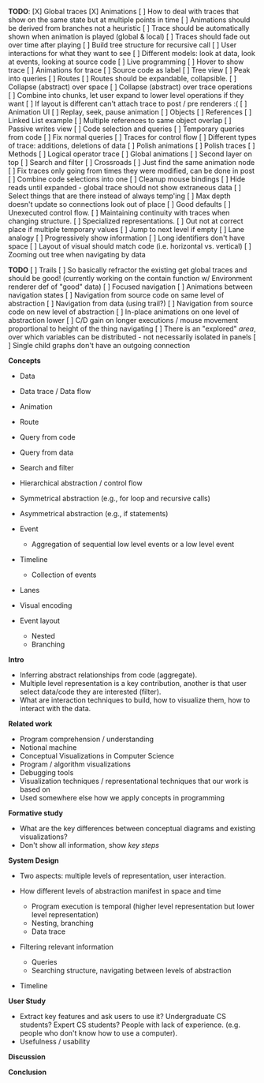 **TODO**:
[X] Global traces
[X] Animations
[ ] How to deal with traces that show on the same state but at multiple points in time
[ ] Animations should be derived from branches not a heuristic
[ ] Trace should be automatically shown when animation is played (global & local)
[ ] Traces should fade out over time after playing
[ ] Build tree structure for recursive call
[ ] User interactions for what they want to see
[ ] Different models: look at data, look at events, looking at source code
[ ] Live programming
[ ] Hover to show trace
[ ] Animations for trace
[ ] Source code as label
[ ] Tree view
[ ] Peak into queries
[ ] Routes
[ ] Routes should be expandable, collapsible.
[ ] Collapse (abstract) over space
[ ] Collapse (abstract) over trace operations
[ ] Combine into chunks, let user expand to lower level operations if they want
[ ] If layout is different can't attach trace to post / pre renderers :(
[ ] Animation UI
[ ] Replay, seek, pause animation
[ ] Objects
[ ] References
[ ] Linked List example
[ ] Multiple references to same object overlap
[ ] Passive writes view
[ ] Code selection and queries
[ ] Temporary queries from code
[ ] Fix normal queries
[ ] Traces for control flow
[ ] Different types of trace: additions, deletions of data
[ ] Polish animations
[ ] Polish traces
[ ] Methods
[ ] Logical operator trace
[ ] Global animations
[ ] Second layer on top
[ ] Search and filter
[ ] Crossroads
[ ] Just find the same animation node
[ ] Fix traces only going from times they were modified, can be done in post
[ ] Combine code selections into one
[ ] Cleanup mouse bindings
[ ] Hide reads until expanded - global trace should not show extraneous data
[ ] Select things that are there instead of always temp'ing
[ ] Max depth doesn't update so connections look out of place
[ ] Good defaults
[ ] Unexecuted control flow.
[ ] Maintaining continuity with traces when changing structure.
[ ] Specialized representations.
[ ] Out not at correct place if multiple temporary values
[ ] Jump to next level if empty
[ ] Lane analogy
[ ] Progressively show information
[ ] Long identifiers don't have space
[ ] Layout of visual should match code (i.e. horizontal vs. vertical)
[ ] Zooming out tree when navigating by data

**TODO**
[ ] Trails
[ ] So basically refractor the existing get global traces and should be good! (currently working on the contain function w/ Environment renderer def of "good" data)
[ ] Focused navigation
[ ] Animations between navigation states
[ ] Navigation from source code on same level of abstraction
[ ] Navigation from data (using trail?)
[ ] Navigation from source code on new level of abstraction
[ ] In-place animations on one level of abstraction lower
[ ] C/D gain on longer executions / mouse movement proportional to height of the thing navigating
[ ] There is an "explored" _area_, over which variables can be distributed - not necessarily isolated in panels
[ ] Single child graphs don't have an outgoing connection

**Concepts**

-   Data
-   Data trace / Data flow

-   Animation

-   Route

-   Query from code
-   Query from data

-   Search and filter

-   Hierarchical abstraction / control flow
-   Symmetrical abstraction (e.g., for loop and recursive calls)
-   Asymmetrical abstraction (e.g., if statements)

-   Event

    -   Aggregation of sequential low level events or a low level event

-   Timeline

    -   Collection of events

-   Lanes

-   Visual encoding

-   Event layout
    -   Nested
    -   Branching

**Intro**

-   Inferring abstract relationships from code (aggregate).
-   Multiple level representation is a key contribution, another is that user select data/code they are interested (filter).
-   What are interaction techniques to build, how to visualize them, how to interact with the data.

**Related work**

-   Program comprehension / understanding
-   Notional machine
-   Conceptual Visualizations in Computer Science
-   Program / algorithm visualizations
-   Debugging tools
-   Visualization techniques / representational techniques that our work is based on
-   Used somewhere else how we apply concepts in programming

**Formative study**

-   What are the key differences between conceptual diagrams and existing visualizations?
-   Don't show all information, show _key steps_

**System Design**

-   Two aspects: multiple levels of representation, user interaction.

-   How different levels of abstraction manifest in space and time

    -   Program execution is temporal (higher level representation but lower level representation)
    -   Nesting, branching
    -   Data trace

-   Filtering relevant information

    -   Queries
    -   Searching structure, navigating between levels of abstraction

-   Timeline

**User Study**

-   Extract key features and ask users to use it? Undergraduate CS students? Expert CS students? People with lack of experience. (e.g. people who don't know how to use a computer).
-   Usefulness / usability

**Discussion**

**Conclusion**
